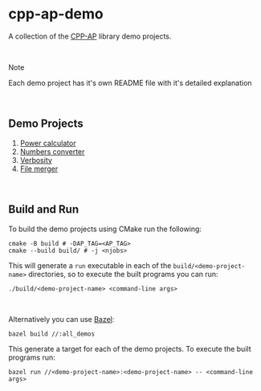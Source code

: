 # cpp-ap-demo

A collection of the [CPP-AP](https://github.com/SpectraL519/cpp-ap) library demo projects.

<br />

> [!NOTE]
> Each demo project has it's own README file with it's detailed explanation

<br />

## Demo Projects

1. [Power calculator](power_calculator/)
2. [Numbers converter](numbers_converter/)
3. [Verbosity](verbosity/)
4. [File merger](file_merger)

<br />

## Build and Run

To build the demo projects using CMake run the following:

```shell
cmake -B build # -DAP_TAG=<AP_TAG>
cmake --build build/ # -j <njobs>
```

This will generate a `run` executable in each of the `build/<demo-project-name>` directories, so to execute the built programs you can run:

```shell
./build/<demo-project-name> <command-line args>
```

<br />

Alternatively you can use [Bazel](https://bazel.build/):

```shell
bazel build //:all_demos
```

This generate a target for each of the demo projects. To execute the built programs run:

```shell
bazel run //<demo-project-name>:<demo-project-name> -- <command-line args>
```
